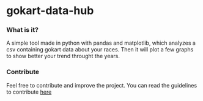 # gokart-data-hub
### What is it?
A simple tool made in python with pandas and matplotlib, which analyzes a csv containing gokart data about your races. Then it will plot a few graphs to show better your trend throught the years.


### Contribute
Feel free to contribute and improve the project. You can read the guidelines to contribute [here](https://github.com/MasterCruelty/gokart-data-hub/blob/main/CONTRIBUTING.md)
